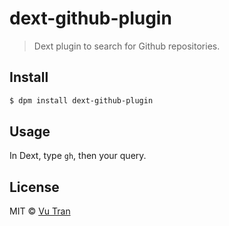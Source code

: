 # dext-github-plugin

> Dext plugin to search for Github repositories.

## Install

```bash
$ dpm install dext-github-plugin
```

## Usage

In Dext, type `gh`, then your query.

## License

MIT © [Vu Tran](https://github.com/vutran/)
